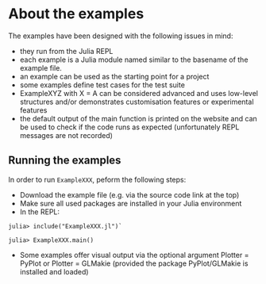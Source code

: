 # About the examples

The examples have been designed with the following issues in mind:
- they run from the Julia REPL
- each example is a Julia module named similar to the basename of the example file.
- an example can be used as the starting point for a project 
- some examples define test cases for the test suite
- ExampleXYZ with X = A can be considered advanced and uses low-level structures
  and/or demonstrates customisation features or experimental features
- the default output of the main function is printed on the website and can be
  used to check if the code runs as expected (unfortunately REPL messages are not recorded)


## Running the examples

In order to run `ExampleXXX`, peform the following steps:

- Download the example file (e.g. via the source code link at the top)
- Make sure all used packages are installed in your Julia environment
- In the REPL: 
```
julia> include("ExampleXXX.jl")`

julia> ExampleXXX.main()
```
- Some examples offer visual output via the optional argument Plotter = PyPlot or Plotter = GLMakie
(provided the package PyPlot/GLMakie is installed and loaded)